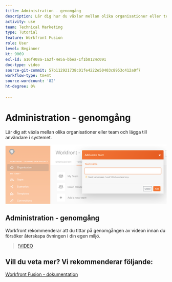 ```yaml
---
title: Administration - genomgång
description: Lär dig hur du växlar mellan olika organisationer eller team och lägger till användare i systemet i [!DNL Adobe Workfront Fusion].
activity: use
team: Technical Marketing
type: Tutorial
feature: Workfront Fusion
role: User
level: Beginner
kt: 9069
exl-id: a16f408a-1a2f-4e5a-bbea-1f1b8124c091
doc-type: video
source-git-commit: 57b112921738c01fe4222e50403c8953c412a0f7
workflow-type: tm+mt
source-wordcount: '82'
ht-degree: 0%

---
```


# Administration - genomgång

Lär dig att växla mellan olika organisationer eller team och lägga till användare i systemet.

![En bild av ett scenario med felhantering](assets/workfront-fusion-administration-1.png)

## Administration - genomgång

Workfront rekommenderar att du tittar på genomgången av videon innan du försöker återskapa övningen i din egen miljö.

>[!VIDEO](https://video.tv.adobe.com/v/335310/?quality=12&learn=on)

## Vill du veta mer? Vi rekommenderar följande:

[Workfront Fusion - dokumentation](https://experienceleague.adobe.com/docs/workfront/using/adobe-workfront-fusion/workfront-fusion-2.html?lang=en)
